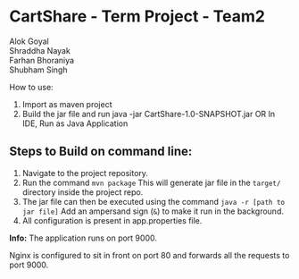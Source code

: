 # CartShare - Term Project - Team2

Alok Goyal<br>
Shraddha Nayak<br>
Farhan Bhoraniya<br>
Shubham Singh <br>


How to use:
1. Import as maven project
2. Build the jar file and run java -jar CartShare-1.0-SNAPSHOT.jar
              OR
   In IDE, Run as Java Application
   

## Steps to Build on command line:

1) Navigate to the project repository.
2) Run the command `mvn package`
    This will generate jar file in the `target/` directory inside the project repo.
3) The jar file can then be executed using the command `java -r [path to jar file]`
   Add an ampersand sign (`&`) to make it run in the background.
4) All configuration is present in app.properties file.

**Info:**
The application runs on port 9000.

Nginx is configured to sit in front on port 80 and forwards all the requests to port 9000.
